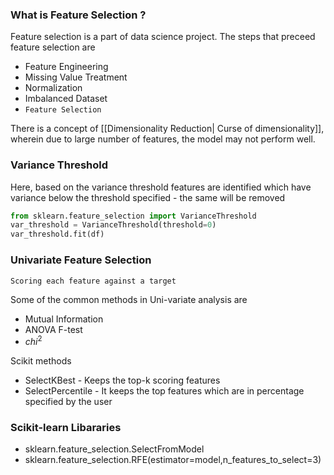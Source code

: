 ### What is Feature Selection ?

Feature selection is a part of data science project. The steps that preceed feature selection are

- Feature Engineering
- Missing Value Treatment
- Normalization
- Imbalanced Dataset
- `Feature Selection`

There is a concept of [[Dimensionality Reduction| Curse of dimensionality]], wherein due to large number of features, the model may not perform well. 

### Variance Threshold

Here, based on the variance threshold features are identified which have variance below the threshold specified - the same will be removed 

```py
from sklearn.feature_selection import VarianceThreshold
var_threshold = VarianceThreshold(threshold=0)
var_threshold.fit(df)
```

### Univariate Feature Selection
`Scoring each feature against a target`

Some of the common methods in Uni-variate analysis are
- Mutual Information
- ANOVA F-test
- $chi^2$

Scikit methods
- SelectKBest - Keeps the top-k scoring features
- SelectPercentile - It keeps the top features which are in percentage specified by the user


### Scikit-learn Libararies

- sklearn.feature_selection.SelectFromModel
- sklearn.feature_selection.RFE(estimator=model,n_features_to_select=3)
